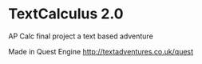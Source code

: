 # TextCalculus 2.0

AP Calc final project a text based adventure

Made in Quest Engine
http://textadventures.co.uk/quest
